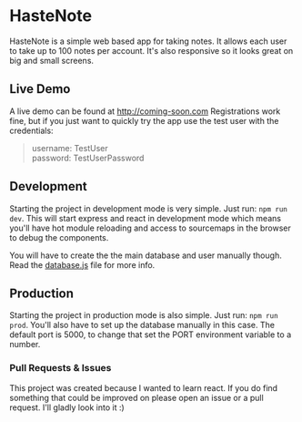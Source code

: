 # HasteNote

HasteNote is a simple web based app for taking notes.
It allows each user to take up to 100 notes per account.
It's also responsive so it looks great on big and small screens.

## Live Demo
A live demo can be found at <http://coming-soon.com>
Registrations work fine, but if you just want to quickly try the
app use the test user with the credentials:

> username: TestUser  
> password: TestUserPassword

## Development
Starting the project in development mode is very simple.
Just run: `npm run dev`. This will start express and react in development
mode which means you'll have hot module reloading and access to sourcemaps
in the browser to debug the components.

You will have to create the the main database and user manually though.
Read the [database.js](server/database.js) file for more info.

## Production
Starting the project in production mode is also simple. 
Just run: `npm run prod`. You'll also have to set up the database
manually in this case. The default port is 5000, to change that set
the PORT environment variable to a number.


### Pull Requests & Issues
This project was created because I wanted to learn react. If you do find something
that could be improved on please open an issue or a pull request. I'll gladly
look into it :)
